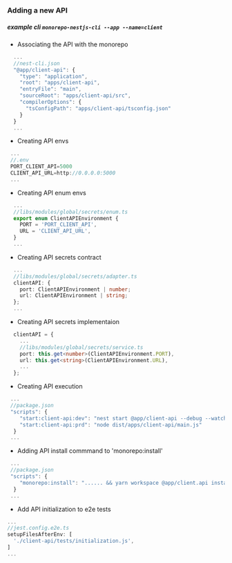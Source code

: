 ### Adding a new API

##### example cli ```monorepo-nestjs-cli --app --name=client```

 - Associating the API with the monorepo
  ```ts
    ...
    //nest-cli.json
    "@app/client-api": {
      "type": "application",
      "root": "apps/client-api",
      "entryFile": "main",
      "sourceRoot": "apps/client-api/src",
      "compilerOptions": {
        "tsConfigPath": "apps/client-api/tsconfig.json"
      }
    }
    ...
  ```
  - Creating API envs
  ```ts
   ...
   //.env
   PORT_CLIENT_API=5000
   CLIENT_API_URL=http://0.0.0.0:5000
   ...
  ```

  - Creating API enum envs
  ```ts
    ...
    //libs/modules/global/secrets/enum.ts
    export enum ClientAPIEnvironment {
      PORT = 'PORT_CLIENT_API',
      URL = 'CLIENT_API_URL',
    }
    ...
  ```
  - Creating API secrets contract
  ```ts
    ...
    //libs/modules/global/secrets/adapter.ts
    clientAPI: {
      port: ClientAPIEnvironment | number;
      url: ClientAPIEnvironment | string;
    };
    ...
  ```
  - Creating API secrets implementaion
  ```ts
    clientAPI = {
      ...
      //libs/modules/global/secrets/service.ts
      port: this.get<number>(ClientAPIEnvironment.PORT),
      url: this.get<string>(ClientAPIEnvironment.URL),
      ...
    };
  ```
  - Creating API execution
  ```ts
   ...
   //package.json
   "scripts": {
      "start:client-api:dev": "nest start @app/client-api --debug --watch",
      "start:client-api:prd": "node dist/apps/client-api/main.js"
    }
   ...
  ```
  - Adding API install commmand to 'monorepo:install'
  ```ts
   ...
   //package.json
   "scripts": {
      "monorepo:install": "...... && yarn workspace @app/client.api install"
    }
   ...
  ```
  - Add API initialization to e2e tests
  ```ts
  ...
  //jest.config.e2e.ts
  setupFilesAfterEnv: [
    './client-api/tests/initialization.js',
  ]
  ...
  ```
